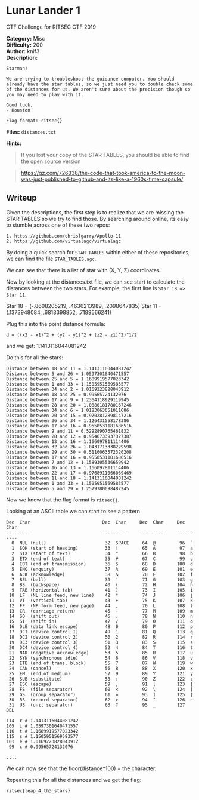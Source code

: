 # Lunar Lander 1
CTF Challenge for RITSEC CTF 2019


__Category:__ Misc  
__Difficulty:__ 200  
__Author:__ knif3  
__Description:__  
```
Starman!

We are trying to troubleshoot the guidance computer. You should already have the star tables, so we just need you to double check some of the distances for us. We aren't sure about the precision though so you may need to play with it.

Good luck,
- Houston

Flag format: ritsec{}
```

__Files:__ `distances.txt`

__Hints:__  
> If you lost your copy of the STAR TABLES, you should be able to find the open source version

> https://qz.com/726338/the-code-that-took-america-to-the-moon-was-just-published-to-github-and-its-like-a-1960s-time-capsule/



## Writeup

Given the descriptions, the first step is to realize that we are missing the STAR TABLES so we try to 
find those. By searching around online, its easy to stumble across one of these two repos:

    1. https://github.com/chrislgarry/Apollo-11
    2. https://github.com/virtualagc/virtualagc

By doing a quick search for `STAR TABLES` within either of these repositories, we can find the file
`STAR_TABLES.agc`. 

We can see that there is a list of star with (X, Y, Z) coordinates.

Now by looking at the distances.txt file, we can see start to calculate the distances between the two stars. For example, the first line is `Star 18 => Star 11`.

Star 18 = (-.8608205219, .4636213989, .2098647835)
Star 11 = (.1373948084, .6813398852, .7189566241)

Plug this into the point distance formula:
```
d = ((x2 - x1)^2 + (y2 - y1)^2 + (z2 - z1)^2)^1/2
```

and we get: 1.1413116044081242


Do this for all the stars:
```
Distance between 18 and 11 = 1.1413116044081242
Distance between 5 and 26 = 1.0597301640471557
Distance between 25 and 5 = 1.1689919577023342
Distance between 1 and 33 = 1.1505951569583577
Distance between 34 and 2 = 1.0169223828043912
Distance between 18 and 25 = 0.99565724132076
Distance between 17 and 9 = 1.2364118929119945
Distance between 28 and 20 = 1.0880181780167246
Distance between 34 and 6 = 1.0183063651011686
Distance between 20 and 15 = 0.9702812898147216
Distance between 36 and 34 = 1.126431558178386
Distance between 17 and 16 = 0.9550531181686516
Distance between 9 and 11 = 0.5292890765461832
Distance between 28 and 12 = 0.9546733937327387
Distance between 13 and 16 = 1.166097811114406
Distance between 32 and 26 = 1.0431713338229598
Distance between 29 and 30 = 0.5110063572320208
Distance between 17 and 16 = 0.9550531181686516
Distance between 7 and 12 = 1.1589305536659942
Distance between 16 and 13 = 1.166097811114406
Distance between 22 and 17 = 0.9768911066069469
Distance between 11 and 18 = 1.1413116044081242
Distance between 1 and 33 = 1.1505951569583577
Distance between 5 and 29 = 1.2579780098487245
```


Now we know that the flag format is `ritsec{}`.

Looking at an ASCII table we can start to see a pattern
```
Dec  Char                           Dec  Char     Dec  Char     Dec  Char
---------                           ---------     ---------     ----------
  0  NUL (null)                      32  SPACE     64  @         96  `
  1  SOH (start of heading)          33  !         65  A         97  a
  2  STX (start of text)             34  "         66  B         98  b
  3  ETX (end of text)               35  #         67  C         99  c
  4  EOT (end of transmission)       36  $         68  D        100  d
  5  ENQ (enquiry)                   37  %         69  E        101  e
  6  ACK (acknowledge)               38  &         70  F        102  f
  7  BEL (bell)                      39  '         71  G        103  g
  8  BS  (backspace)                 40  (         72  H        104  h
  9  TAB (horizontal tab)            41  )         73  I        105  i
 10  LF  (NL line feed, new line)    42  *         74  J        106  j
 11  VT  (vertical tab)              43  +         75  K        107  k
 12  FF  (NP form feed, new page)    44  ,         76  L        108  l
 13  CR  (carriage return)           45  -         77  M        109  m
 14  SO  (shift out)                 46  .         78  N        110  n
 15  SI  (shift in)                  47  /         79  O        111  o
 16  DLE (data link escape)          48  0         80  P        112  p
 17  DC1 (device control 1)          49  1         81  Q        113  q
 18  DC2 (device control 2)          50  2         82  R        114  r
 19  DC3 (device control 3)          51  3         83  S        115  s
 20  DC4 (device control 4)          52  4         84  T        116  t
 21  NAK (negative acknowledge)      53  5         85  U        117  u
 22  SYN (synchronous idle)          54  6         86  V        118  v
 23  ETB (end of trans. block)       55  7         87  W        119  w
 24  CAN (cancel)                    56  8         88  X        120  x
 25  EM  (end of medium)             57  9         89  Y        121  y
 26  SUB (substitute)                58  :         90  Z        122  z
 27  ESC (escape)                    59  ;         91  [        123  {
 28  FS  (file separator)            60  <         92  \        124  |
 29  GS  (group separator)           61  =         93  ]        125  }
 30  RS  (record separator)          62  >         94  ^        126  ~
 31  US  (unit separator)            63  ?         95  _        127  DEL
 ```

```
114  r # 1.1413116044081242
105  i # 1.0597301640471557
116  t # 1.1689919577023342
115  s # 1.1505951569583577
101  e # 1.0169223828043912
 99  c # 0.99565724132076

....
```

We can now see that the floor(distance*100) = the character. 

Repeating this for all the distances and we get the flag:
```
ritsec{leap_4_th3_stars}
```